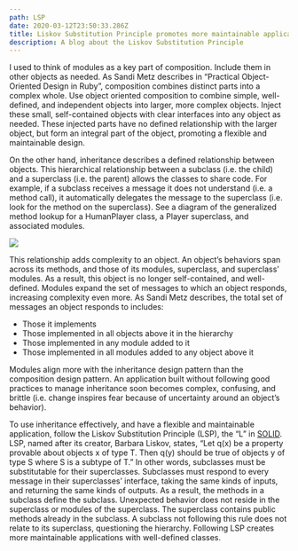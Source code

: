 ```yaml
---
path: LSP
date: 2020-03-12T23:50:33.286Z
title: Liskov Substitution Principle promotes more maintainable applications
description: A blog about the Liskov Substitution Principle
---
```

I used to think of modules as a key part of composition. Include them in other objects as needed. As Sandi Metz describes in “Practical Object-Oriented Design in Ruby”, composition combines distinct parts into a complex whole. Use object oriented composition to combine simple, well-defined, and independent objects into larger, more complex objects. Inject these small, self-contained objects with clear interfaces into any object as needed. These injected parts have no defined relationship with the larger object, but form an integral part of the object, promoting a flexible and maintainable design.



On the other hand, inheritance describes a defined relationship between objects. This hierarchical relationship between a subclass (i.e. the child) and a superclass (i.e. the parent) allows the classes to share code. For example, if a subclass receives a message it does not understand (i.e. a method call), it automatically delegates the message to the superclass (i.e. look for the method on the superclass). See a diagram of the generalized method lookup for a HumanPlayer class, a Player superclass, and associated modules.

![](https://docs.google.com/drawings/u/0/d/sqkAetLGsDy8KiXtTvAcr2A/image?w=135&h=492&rev=1&ac=1&parent=1sTdbBxbiyCENHvzH71p0yt4NegvXKiQYUWGMz7P3GDo)



This relationship adds complexity to an object. An object’s behaviors span across its methods, and those of its modules, superclass, and superclass’ modules. As a result, this object is no longer self-contained, and well-defined. Modules expand the set of messages to which an object responds, increasing complexity even more. As Sandi Metz describes, the total set of messages an object responds to includes:

* Those it implements
* Those implemented in all objects above it in the hierarchy
* Those implemented in any module added to it
* Those implemented in all modules added to any object above it

Modules align more with the inheritance design pattern than the composition design pattern. An application built without following good practices to manage inheritance soon becomes complex, confusing, and brittle (i.e. change inspires fear because of uncertainty around an object’s behavior).

To use inheritance effectively, and have a flexible and maintainable application, follow the Liskov Substitution Principle (LSP), the “L” in [SOLID](https://en.wikipedia.org/wiki/SOLID). LSP, named after its creator, Barbara Liskov, states, “Let q(x) be a property provable about objects x of type T. Then q(y) should be true of objects y of type S where S is a subtype of T.” In other words, subclasses must be substitutable for their superclasses. Subclasses must respond to every message in their superclasses’ interface, taking the same kinds of inputs, and returning the same kinds of outputs. As a result, the methods in a subclass define the subclass. Unexpected behavior does not reside in the superclass or modules of the superclass. The superclass contains public methods already in the subclass. A subclass not following this rule does not relate to its superclass, questioning the hierarchy. Following LSP creates more maintainable applications with well-defined classes.
